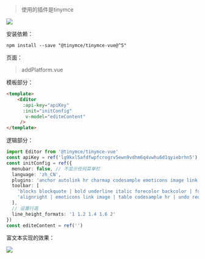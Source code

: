 > 使用的插件是tinymce

![](https://super-note.oss-cn-shenzhen.aliyuncs.com/%E5%89%8D%E7%AB%AF/%E5%AF%8C%E6%96%87%E6%9C%AC%E9%A2%84%E8%A7%88.png)

安装依赖：

```shell
npm install --save "@tinymce/tinymce-vue@^5"
```

页面：

> addPlatform.vue

模板部分：

```html
<template>
    <Editor
      :api-key="apiKey"
      :init="initConfig"
       v-model="editeContent"
     />
</template>
```

逻辑部分：

```typescript
import Editor from '@tinymce/tinymce-vue'
const apiKey = ref('lg9kxl5afdfwpfcrogrv5ewn9vdhm6q4vwhu6d1qyiebrhn5')
const initConfig = ref({
  menubar: false, // 不显示任何菜单栏
  language: 'zh_CN',
  plugins: 'anchor autolink hr charmap codesample emoticons image link lists media searchreplace table visualblocks wordcount checklist mediaembed casechange export formatpainter pageembed linkchecker a11ychecker tinymcespellchecker permanentpen powerpaste advtable advcode editimage advtemplate mentions tableofcontents footnotes mergetags autocorrect typography inlinecss markdown fullscreen',
  toolbar: [
    'blocks blockquote | bold underline italic forecolor backcolor | fontsize fontfamily lineheight | bullist numlist checklist | alignleft',
    'alignright | emoticons link image | table codesample hr | undo redo | fullscreen '
  ],
  // 设置行高
  line_height_formats: '1 1.2 1.4 1.6 2'
})
const editeContent = ref('')
```

富文本实现的效果：

![](https://super-note.oss-cn-shenzhen.aliyuncs.com/%E5%89%8D%E7%AB%AF/%E5%AF%8C%E6%96%87%E6%9C%AC%E5%AE%9E%E7%8E%B0%E7%9A%84%E6%95%88%E6%9E%9C.png)